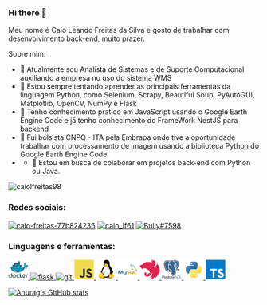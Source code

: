 ### Hi there 👋

Meu nome é  Caio Leando Freitas da Silva e gosto de trabalhar com desenvolvimento back-end, muito prazer.

Sobre mim:

- 🔭 Atualmente sou Analista de Sistemas e de Suporte Computacional auxiliando a empresa no uso do sistema WMS 
- 🌱 Estou sempre tentando aprender as principais ferramentas da linguagem Python, como Selenium, Scrapy, Beautiful Soup, PyAutoGUI, Matplotlib, OpenCV, NumPy e Flask
- 🌱 Tenho conhecimento pratico em JavaScript usando o Google Earth Engine Code e já tenho conhecimento do FrameWork NestJS para backend
- 📄 Fui bolsista CNPQ - ITA  pela Embrapa onde tive a oportunidade trabalhar com processamento de imagem usando a biblioteca Python do Google Earth Engine Code. 
- - 👯 Estou em busca de colaborar em projetos back-end com Python ou Java.


<p align="left"> <img src="https://komarev.com/ghpvc/?username=caiolfreitas98&label=Profile%20views&color=0e75b6&style=flat" alt="caiolfreitas98" /> </p>

<h3 align="left">Redes sociais:</h3>
<p align="left">
<a href="https://linkedin.com/in/caio-freitas-77b824236" target="blank"><img align="center" src="https://raw.githubusercontent.com/rahuldkjain/github-profile-readme-generator/master/src/images/icons/Social/linked-in-alt.svg" alt="caio-freitas-77b824236" height="30" width="40" /></a>
<a href="https://instagram.com/caio_lf61" target="blank"><img align="center" src="https://raw.githubusercontent.com/rahuldkjain/github-profile-readme-generator/master/src/images/icons/Social/instagram.svg" alt="caio_lf61" height="30" width="40" /></a>
<a href="https://discord.gg/Bully#7598" target="blank"><img align="center" src="https://raw.githubusercontent.com/rahuldkjain/github-profile-readme-generator/master/src/images/icons/Social/discord.svg" alt="Bully#7598" height="30" width="40" /></a>
</p>



<h3 align="left">Linguagens e ferramentas:</h3>
<p align="left"> <a href="https://www.docker.com/" target="_blank" rel="noreferrer"> <img src="https://raw.githubusercontent.com/devicons/devicon/master/icons/docker/docker-original-wordmark.svg" alt="docker" width="40" height="40"/> </a> <a href="https://flask.palletsprojects.com/" target="_blank" rel="noreferrer"> <img src="https://www.vectorlogo.zone/logos/pocoo_flask/pocoo_flask-icon.svg" alt="flask" width="40" height="40"/> </a> <a href="https://git-scm.com/" target="_blank" rel="noreferrer"> <img src="https://www.vectorlogo.zone/logos/git-scm/git-scm-icon.svg" alt="git" width="40" height="40"/> </a> <a href="https://developer.mozilla.org/en-US/docs/Web/JavaScript" target="_blank" rel="noreferrer"> <img src="https://raw.githubusercontent.com/devicons/devicon/master/icons/javascript/javascript-original.svg" alt="javascript" width="40" height="40"/> </a> <a href="https://www.linux.org/" target="_blank" rel="noreferrer"> <img src="https://raw.githubusercontent.com/devicons/devicon/master/icons/linux/linux-original.svg" alt="linux" width="40" height="40"/> </a> <a href="https://www.mysql.com/" target="_blank" rel="noreferrer"> <img src="https://raw.githubusercontent.com/devicons/devicon/master/icons/mysql/mysql-original-wordmark.svg" alt="mysql" width="40" height="40"/> </a> <a href="https://nestjs.com/" target="_blank" rel="noreferrer"> <img src="https://raw.githubusercontent.com/devicons/devicon/master/icons/nestjs/nestjs-plain.svg" alt="nestjs" width="40" height="40"/> </a> <a href="https://www.postgresql.org" target="_blank" rel="noreferrer"> <img src="https://raw.githubusercontent.com/devicons/devicon/master/icons/postgresql/postgresql-original-wordmark.svg" alt="postgresql" width="40" height="40"/> </a> <a href="https://www.python.org" target="_blank" rel="noreferrer"> <img src="https://raw.githubusercontent.com/devicons/devicon/master/icons/python/python-original.svg" alt="python" width="40" height="40"/> </a> <a href="https://www.typescriptlang.org/" target="_blank" rel="noreferrer"> <img src="https://raw.githubusercontent.com/devicons/devicon/master/icons/typescript/typescript-original.svg" alt="typescript" width="40" height="40"/> </a> </p>




[![Anurag's GitHub stats](https://github-readme-stats.vercel.app/api?username=CaioLFreitas98)](https://github.com/anuraghazra/github-readme-stats)





